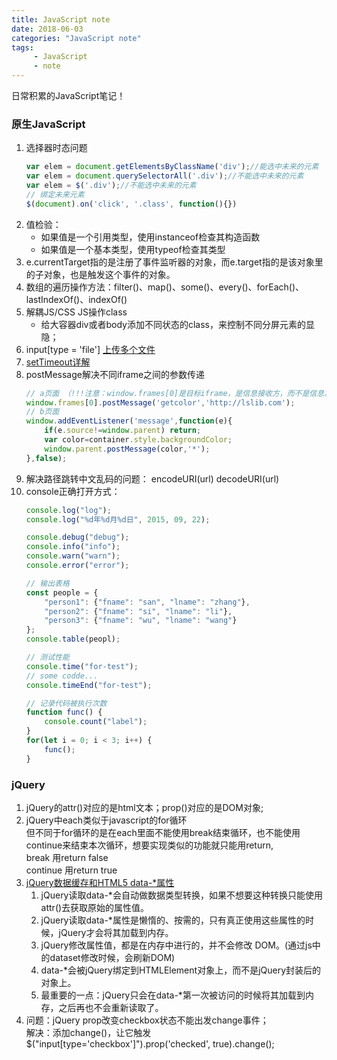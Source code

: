 ```yaml
---
title: JavaScript note
date: 2018-06-03
categories: "JavaScript note"
tags: 
     - JavaScript
     - note
---
```

日常积累的JavaScript笔记！

### 原生JavaScript
1. 选择器时态问题 
    ```JavaScript
    var elem = document.getElementsByClassName('div');//能选中未来的元素
    var elem = document.querySelectorAll('.div');//不能选中未来的元素
    var elem = $('.div');//不能选中未来的元素
    // 绑定未来元素
    $(document).on('click', '.class', function(){})
    ```
<!-- more -->
2. 值检验：
    -  如果值是一个引用类型，使用instanceof检查其构造函数
    -  如果值是一个基本类型，使用typeof检查其类型
3. e.currentTarget指的是注册了事件监听器的对象，而e.target指的是该对象里的子对象，也是触发这个事件的对象。
4. 数组的遍历操作方法：filter()、map()、some()、every()、forEach()、lastIndexOf()、indexOf()
5. 解耦JS/CSS JS操作class
    - 给大容器div或者body添加不同状态的class，来控制不同分屏元素的显隐；
6. input[type = 'file'] [上传多个文件](http://blog.csdn.net/qq_35278280/article/details/51919086/)
7. [setTimeout详解](http://mp.weixin.qq.com/s/poxACQftbiXg2ePtfTrkkQ)
8. postMessage解决不同iframe之间的参数传递
    ```JavaScript
    // a页面 （!!!注意：window.frames[0]是目标iframe，是信息接收方，而不是信息发送方）
    window.frames[0].postMessage('getcolor','http://lslib.com');
    // b页面
    window.addEventListener('message',function(e){
        if(e.source!=window.parent) return;
        var color=container.style.backgroundColor;
        window.parent.postMessage(color,'*');
    },false);   
    ```
9. 解决路径跳转中文乱码的问题： encodeURI(url) decodeURI(url)
10. console正确打开方式：
    ```JavaScript
    console.log("log");
    console.log("%d年%d月%d日", 2015, 09, 22);
    
    console.debug("debug");
    console.info("info");
    console.warn("warn");
    console.error("error");
    
    // 输出表格
    const people = {
        "person1": {"fname": "san", "lname": "zhang"}, 
        "person2": {"fname": "si", "lname": "li"}, 
        "person3": {"fname": "wu", "lname": "wang"}
    };
    console.table(peopl);
    
    // 测试性能
    console.time("for-test");
    // some codde...
    console.timeEnd("for-test");
    
    // 记录代码被执行次数
    function func() {
        console.count("label");
    }
    for(let i = 0; i < 3; i++) {
        func();
    }
    ```
    
### jQuery
1. jQuery的attr()对应的是html文本；prop()对应的是DOM对象;
2. jQuery中each类似于javascript的for循环  
但不同于for循环的是在each里面不能使用break结束循环，也不能使用continue来结束本次循环，想要实现类似的功能就只能用return,  
break        用return false  
continue      用return true
3. [jQuery数据缓存和HTML5 data-*属性](http://note.youdao.com/)
    1. jQuery读取data-*会自动做数据类型转换，如果不想要这种转换只能使用attr()去获取原始的属性值。
    2. jQuery读取data-*属性是懒惰的、按需的，只有真正使用这些属性的时候，jQuery才会将其加载到内存。
    3. jQuery修改属性值，都是在内存中进行的，并不会修改 DOM。(通过js中的dataset修改时候，会刷新DOM)
    4. data-*会被jQuery绑定到HTMLElement对象上，而不是jQuery封装后的对象上。
    5. 最重要的一点：jQuery只会在data-*第一次被访问的时候将其加载到内存，之后再也不会重新读取了。
4. 问题：jQuery prop改变checkbox状态不能出发change事件；  
解决：添加change()，让它触发$("input[type='checkbox']").prop('checked', true).change();
